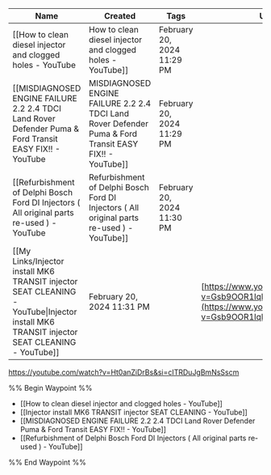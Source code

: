 
| Name                                                                                                                                      | Created                                                                                                 | Tags                       | URL                                                                                        |                                                                                            |
| ----------------------------------------------------------------------------------------------------------------------------------------- | ------------------------------------------------------------------------------------------------------- | -------------------------- | ------------------------------------------------------------------------------------------ | ------------------------------------------------------------------------------------------ |
| [[How to clean diesel injector and clogged holes - YouTube                                                                                | How to clean diesel injector and clogged holes - YouTube]]                                              | February 20, 2024 11:29 PM |                                                                                            | [https://www.youtube.com/watch?v=guYFnOMlR_k](https://www.youtube.com/watch?v=guYFnOMlR_k) |
| [[MISDIAGNOSED ENGINE FAILURE 2.2 2.4 TDCI Land Rover Defender Puma & Ford Transit EASY FIX!! - YouTube                                   | MISDIAGNOSED ENGINE FAILURE 2.2 2.4 TDCI Land Rover Defender Puma & Ford Transit EASY FIX!! - YouTube]] | February 20, 2024 11:29 PM |                                                                                            | [https://www.youtube.com/watch?v=8Oyc1ljmhyQ](https://www.youtube.com/watch?v=8Oyc1ljmhyQ) |
| [[Refurbishment of Delphi Bosch Ford DI Injectors ( All original parts re-used ) - YouTube                                                | Refurbishment of Delphi Bosch Ford DI Injectors ( All original parts re-used ) - YouTube]]              | February 20, 2024 11:30 PM |                                                                                            | [https://www.youtube.com/watch?v=IHswRP1sDL4](https://www.youtube.com/watch?v=IHswRP1sDL4) |
| [[My Links/Injector install MK6 TRANSIT injector SEAT CLEANING - YouTube\|Injector install MK6 TRANSIT injector SEAT CLEANING - YouTube]] | February 20, 2024 11:31 PM                                                                              |                            | [https://www.youtube.com/watch?v=Gsb9OOR1IqE](https://www.youtube.com/watch?v=Gsb9OOR1IqE) |                                                                                            |

https://youtube.com/watch?v=Ht0anZiDrBs&si=cITRDuJgBmNsSscm

%% Begin Waypoint %%
- [[How to clean diesel injector and clogged holes - YouTube]]
- [[Injector install MK6 TRANSIT  injector SEAT CLEANING - YouTube]]
- [[MISDIAGNOSED ENGINE FAILURE 2.2 2.4 TDCI Land Rover Defender Puma & Ford Transit EASY FIX!! - YouTube]]
- [[Refurbishment of Delphi Bosch Ford DI Injectors ( All original parts re-used ) - YouTube]]

%% End Waypoint %%